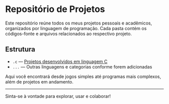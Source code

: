 # Repositório de Projetos

Este repositório reúne todos os meus projetos pessoais e acadêmicos, organizados por linguagem de programação. Cada pasta contém os códigos-fonte e arquivos relacionados ao respectivo projeto.

## Estrutura

- `.c` — [Projetos desenvolvidos em linguagem C](https://github.com/leomzto/projetos/tree/main/c)
- `...` — Outras linguagens e categorias conforme forem adicionadas

Aqui você encontrará desde jogos simples até programas mais complexos, além de projetos em andamento.

---

Sinta-se à vontade para explorar, usar e colaborar!
